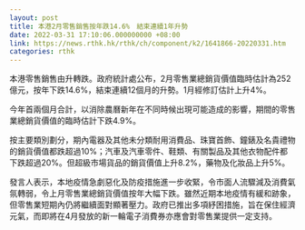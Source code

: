 ```yaml
---
layout: post
title: 本港2月零售銷售按年跌14.6%　結束連續1年升勢
date: 2022-03-31 17:10:06.000000000 +08:00
link: https://news.rthk.hk/rthk/ch/component/k2/1641866-20220331.htm
categories: rthk
---
```


本港零售銷售由升轉跌。政府統計處公布，2月零售業總銷貨價值臨時估計為252億元，按年下跌14.6%，結束連續12個月的升勢。1月經修訂估計上升4%。

今年首兩個月合計，以消除農曆新年在不同時候出現可能造成的影響，期間的零售業總銷貨價值的臨時估計下跌4.9%。

按主要類別劃分，期內電器及其他未分類耐用消費品、珠寶首飾、鐘錶及名貴禮物的銷貨價值都跌超過10%；汽車及汽車零件、鞋類、有關製品及其他衣物配件都下跌超過20%。但超級市場貨品的銷貨價值上升8.2%，藥物及化妝品上升5%。

發言人表示，本地疫情急劇惡化及防疫措施進一步收緊，令市面人流驟減及消費氣氛轉弱，令上月零售業總銷貨價值按年大幅下跌。雖然近期本地疫情有緩和跡象，但零售業短期內仍將繼續面對顯著壓力。政府已推出多項紓困措施，旨在保住經濟元氣，而即將在4月發放的新一輪電子消費券亦應會對零售業提供一定支持。
